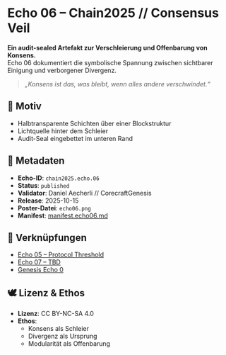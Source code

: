 # Echo 06 – Chain2025 // Consensus Veil

**Ein audit-sealed Artefakt zur Verschleierung und Offenbarung von Konsens.**  
Echo 06 dokumentiert die symbolische Spannung zwischen sichtbarer Einigung und verborgener Divergenz.

> *„Konsens ist das, was bleibt, wenn alles andere verschwindet.“*

## 🧩 Motiv  
- Halbtransparente Schichten über einer Blockstruktur  
- Lichtquelle hinter dem Schleier  
- Audit-Seal eingebettet im unteren Rand

## 📜 Metadaten  
- **Echo-ID**: `chain2025.echo.06`  
- **Status**: `published`  
- **Validator**: Daniel Aecherli // CorecraftGenesis  
- **Release**: 2025-10-15  
- **Poster-Datei**: `echo06.png`  
- **Manifest**: [manifest.echo06.md](../manifests/manifest.echo06.md)

## 🔗 Verknüpfungen  
- [Echo 05 – Protocol Threshold](echo05.png)  
- [Echo 07 – TBD](echo07.png)  
- [Genesis Echo 0](https://satoshi.corecraft.ch/poster/echo0.png)

## 🕊️ Lizenz & Ethos  
- **Lizenz**: CC BY-NC-SA 4.0  
- **Ethos**:  
  - Konsens als Schleier  
  - Divergenz als Ursprung  
  - Modularität als Offenbarung
